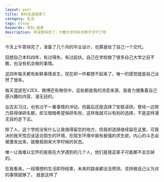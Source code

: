 ```yaml
---
layout: post
title: 本科生涯结束了
category: 生活
tags: Essay
keywords: 本科,结束
description: 毕设答辩完了，大概大学四年也等于交代了吧
---
```


今天上午答辩完了，准备了几个月的毕业设计，也算是给了自己一个交代。


回想自己本科四年，有过得失，有过起伏。自己在学校做了很多自己大学之前不敢，也没有机会做的事情。


这四年每天都有新鲜事情发生，现在却一件都想不起来了，唯一的感觉就是自己淡然了很多。


每天混迹在V2EX、微博还有微信中，这些都是我的消息来源，我奋力搜集着自己感兴趣的内容，漫无目的。


出去实习过，也有过干一番事情的冲动，但最后还是选择了安稳读研。曾经一边努力获得保研名额，却又暗暗希望保研失败，这样我就可以有别的选择，不是这样漫无目的走下去。


除了人，这个学校没有什么让我值得留恋的地方，但我却选择继续留在这里。可我决的我天性应该适合陌生的环境，在陌生环境中我有极强的求生欲，内心的斗志会被激发出来，就像我刚来大学时候的状态。


唯一让我难以忘怀的是我在大学遇到的几个人，他们是我这辈子可能都不会忘掉的。


在我看来，一段理想的生活即将结束，未来的路谁都没法预测，坚持做自己认为对的事情就够了。
就是这样了

